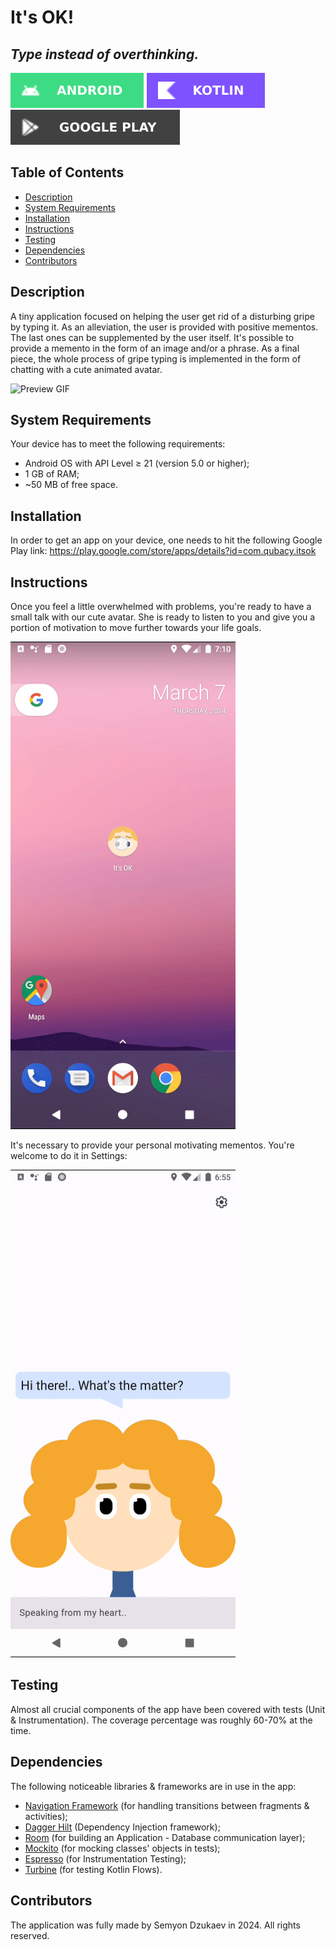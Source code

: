 # It's OK!
## _Type instead of overthinking._

[![Android](./assets/badges/os_android.svg)](https://developer.android.com/develop) [![Kotlin](./assets/badges/lang_kotlin.svg)](https://kotlinlang.org/docs/home.html) [![Google Play](./assets/badges/google_play.svg)](https://play.google.com/store/apps/details?id=com.qubacy.itsok)

## Table of Contents

- [Description](#description)
- [System Requirements](#system-requirements)
- [Installation](#installation)
- [Instructions](#instructions)
- [Testing](#testing)
- [Dependencies](#dependencies)
- [Contributors](#contributors)

## Description
A tiny application focused on helping the user get rid of a disturbing gripe by typing it. As an alleviation, the user is provided with positive mementos. The last ones can be supplemented by the user itself. It's possible to provide a memento in the form of an image and/or a phrase. As a final piece, the whole process of gripe typing is implemented in the form of chatting with a cute animated avatar.

![Preview GIF](./assets/gifs/preview.gif)

## System Requirements

Your device has to meet the following requirements:
- Android OS with API Level $\geq$ 21 (version 5.0 or higher);
- 1 GB of RAM;
- ~50 MB of free space.

## Installation

In order to get an app on your device, one needs to hit the following Google Play link: https://play.google.com/store/apps/details?id=com.qubacy.itsok

## Instructions

Once you feel a little overwhelmed with problems, you're ready to have a small talk with our cute avatar. She is ready to listen to you and give you a portion of motivation to move further towards your life goals.

![Chatting GIF](./assets/gifs/chatting.gif)

It's necessary to provide your personal motivating mementos. You're welcome to do it in Settings:

![Editing positive mementoes GIF](./assets/gifs/editing_positive_mementos.gif)

## Testing

Almost all crucial components of the app have been covered with tests (Unit & Instrumentation). The coverage percentage was roughly 60-70% at the time.

## Dependencies

The following noticeable libraries & frameworks are in use in the app:
- [Navigation Framework](https://developer.android.com/guide/navigation) (for handling transitions between fragments & activities);
- [Dagger Hilt](https://dagger.dev/hilt/) (Dependency Injection framework);
- [Room](https://developer.android.com/jetpack/androidx/releases/room) (for building an Application - Database communication layer);
- [Mockito](https://github.com/mockito/mockito) (for mocking classes' objects in tests);
- [Espresso](https://developer.android.com/training/testing/espresso) (for Instrumentation Testing);
- [Turbine](https://github.com/cashapp/turbine) (for testing Kotlin Flows).

## Contributors

The application was fully made by Semyon Dzukaev in 2024. All rights reserved.
